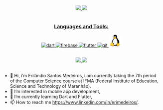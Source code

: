 

<div align="center">
  <a href="https://github.com/e-medeiros1">
  <img height="180em" src="https://github-readme-stats.vercel.app/api?username=e-medeiros1&theme=blue-green"/>
  <img height="180em" src="https://github-readme-stats.vercel.app/api/top-langs/?username=e-medeiros1&theme=blue-green"/>
</div>
<div style="display: inline_block"><br>  
</div>



<h3 align="center">Languages and Tools:</h3>
<p align="center"> <a href="https://dart.dev" target="_blank" rel="noreferrer"> <img src="https://www.vectorlogo.zone/logos/dartlang/dartlang-icon.svg" alt="dart" width="40" height="40"/> </a> <a href="https://firebase.google.com/" target="_blank" rel="noreferrer"> <img src="https://www.vectorlogo.zone/logos/firebase/firebase-icon.svg" alt="firebase" width="40" height="40"/> </a> <a href="https://flutter.dev" target="_blank" rel="noreferrer"> <img src="https://www.vectorlogo.zone/logos/flutterio/flutterio-icon.svg" alt="flutter" width="40" height="40"/> </a> <a href="https://git-scm.com/" target="_blank" rel="noreferrer"> <img src="https://www.vectorlogo.zone/logos/git-scm/git-scm-icon.svg" alt="git" width="40" height="40"/> </a> <a href="https://www.linux.org/" target="_blank" rel="noreferrer"> <img src="https://raw.githubusercontent.com/devicons/devicon/master/icons/linux/linux-original.svg" alt="linux" width="40" height="40"/> </a> </p>
</br>


 <div align="center">
   <a  href ="http://gmail.com.br/s.medeiros@acad.ifma.edu.br"><img src="https://img.shields.io/badge/Gmail-D14836?style=for-the-badge&logo=gmail&logoColor=white"</a> 
    <a target="_blank" href="https://github.com/e-medeiros1/e-medeiros1/files/9626164/CV.Erilandio.Santos.Medeiros.-.Final.pdf">
    <img src="https://img.shields.io/badge/curriculum-c?style=for-the-badge&logo=adobe-acrobat-reader&logoColor=white&color=BD0807"/>
  </a>
</br>
     </br>
  </div>
<!---
e-medeiros1/e-medeiros1 is a ✨ special ✨ repository because its `README.md` (this file) appears on your GitHub profile.
You can click the Preview link to take a look at your changes.
--->



- 👋 Hi, i’m Erilândio Santos Medeiros, i am currently taking the 7th period of the Computer Science course at IFMA (Federal Institute of Education, Science and Technology of Maranhão).
- 👀 I’m interested in mobile app development,
- 🌱 I’m currently learning Dart and Flutter,
- 📫 How to reach me https://www.linkedin.com/in/erimedeiros/.


